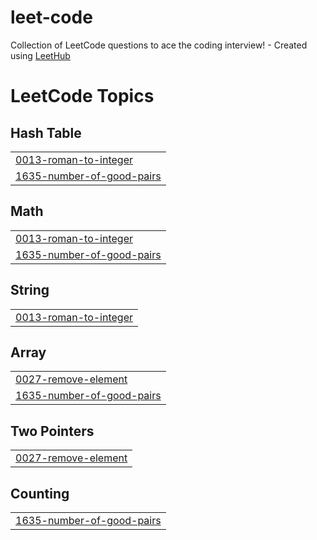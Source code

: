 # leet-code
Collection of LeetCode questions to ace the coding interview! - Created using [LeetHub](https://github.com/QasimWani/LeetHub)

<!---LeetCode Topics Start-->
# LeetCode Topics
## Hash Table
|  |
| ------- |
| [0013-roman-to-integer](https://github.com/FaisalNadaf/leet-code/tree/master/0013-roman-to-integer) |
| [1635-number-of-good-pairs](https://github.com/FaisalNadaf/leet-code/tree/master/1635-number-of-good-pairs) |
## Math
|  |
| ------- |
| [0013-roman-to-integer](https://github.com/FaisalNadaf/leet-code/tree/master/0013-roman-to-integer) |
| [1635-number-of-good-pairs](https://github.com/FaisalNadaf/leet-code/tree/master/1635-number-of-good-pairs) |
## String
|  |
| ------- |
| [0013-roman-to-integer](https://github.com/FaisalNadaf/leet-code/tree/master/0013-roman-to-integer) |
## Array
|  |
| ------- |
| [0027-remove-element](https://github.com/FaisalNadaf/leet-code/tree/master/0027-remove-element) |
| [1635-number-of-good-pairs](https://github.com/FaisalNadaf/leet-code/tree/master/1635-number-of-good-pairs) |
## Two Pointers
|  |
| ------- |
| [0027-remove-element](https://github.com/FaisalNadaf/leet-code/tree/master/0027-remove-element) |
## Counting
|  |
| ------- |
| [1635-number-of-good-pairs](https://github.com/FaisalNadaf/leet-code/tree/master/1635-number-of-good-pairs) |
<!---LeetCode Topics End-->